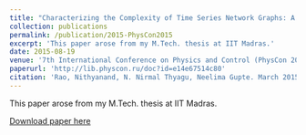 ```yaml
---
title: "Characterizing the Complexity of Time Series Network Graphs: A Simplicial Approach"
collection: publications
permalink: /publication/2015-PhysCon2015
excerpt: 'This paper arose from my M.Tech. thesis at IIT Madras.'
date: 2015-08-19
venue: '7th International Conference on Physics and Control (PhysCon 2015), Istanbul, Turkey'
paperurl: 'http://lib.physcon.ru/doc?id=e14e67514c80'
citation: 'Rao, Nithyanand, N. Nirmal Thyagu, Neelima Gupte. March 2015. "Characterizing the Complexity of Time Series Network Graphs: A Simplicial Approach." <i>International Scientific Conference on Physics and Control (PhysCon2015)</i>, Istanbul, Turkey, 19--22 August.'
---
```

This paper arose from my M.Tech. thesis at IIT Madras.

[Download paper here](http://academicpages.github.io/files/PhysCon2015.pdf)

<!---Recommended citation: Rao, Nithyanand, N. Nirmal Thyagu, Neelima Gupte. March 2015. "Characterizing the Complexity of Time Series Network Graphs: A Simplicial Approach.'' <i>International Scientific Conference on Physics and Control (PhysCon2015)</i>, Istanbul, Turkey, 19-22 August.-->
